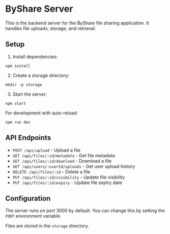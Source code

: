 
# ByShare Server

This is the backend server for the ByShare file sharing application. It handles file uploads, storage, and retrieval.

## Setup

1. Install dependencies:
```
npm install
```

2. Create a storage directory:
```
mkdir -p storage
```

3. Start the server:
```
npm start
```

For development with auto-reload:
```
npm run dev
```

## API Endpoints

- `POST /api/upload` - Upload a file
- `GET /api/files/:id/metadata` - Get file metadata
- `GET /api/files/:id/download` - Download a file
- `GET /api/users/:userId/uploads` - Get user upload history
- `DELETE /api/files/:id` - Delete a file
- `PUT /api/files/:id/visibility` - Update file visibility
- `PUT /api/files/:id/expiry` - Update file expiry date

## Configuration

The server runs on port 3000 by default. You can change this by setting the `PORT` environment variable.

Files are stored in the `storage` directory.
